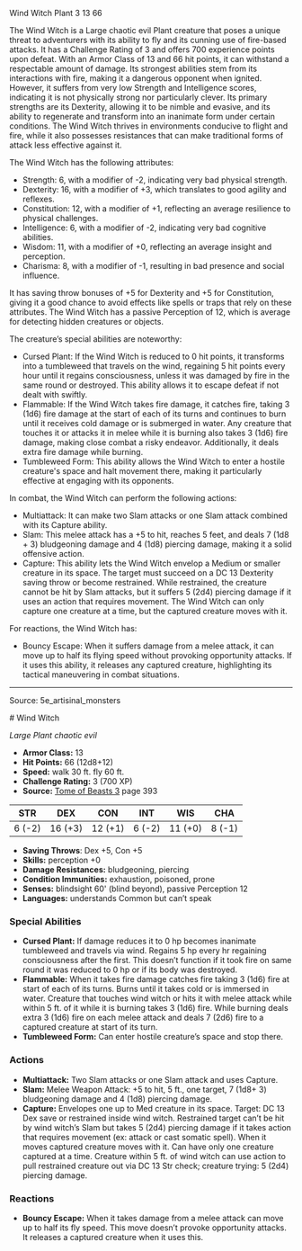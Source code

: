 <MonsterName/>Wind Witch</MonsterName>
<CreatureType/>Plant</CreatureType>
<CR/>3</CR>
<AC/>13</AC>
<HP/>66</HP>
<summary>The Wind Witch is a Large chaotic evil Plant creature that poses a unique threat to adventurers with its ability to fly and its cunning use of fire-based attacks. It has a Challenge Rating of 3 and offers 700 experience points upon defeat. With an Armor Class of 13 and 66 hit points, it can withstand a respectable amount of damage. Its strongest abilities stem from its interactions with fire, making it a dangerous opponent when ignited. However, it suffers from very low Strength and Intelligence scores, indicating it is not physically strong nor particularly clever. Its primary strengths are its Dexterity, allowing it to be nimble and evasive, and its ability to regenerate and transform into an inanimate form under certain conditions. The Wind Witch thrives in environments conducive to flight and fire, while it also possesses resistances that can make traditional forms of attack less effective against it.</summary>

<detail>

The Wind Witch has the following attributes: 

- Strength: 6, with a modifier of -2, indicating very bad physical strength. 
- Dexterity: 16, with a modifier of +3, which translates to good agility and reflexes. 
- Constitution: 12, with a modifier of +1, reflecting an average resilience to physical challenges.
- Intelligence: 6, with a modifier of -2, indicating very bad cognitive abilities.
- Wisdom: 11, with a modifier of +0, reflecting an average insight and perception.
- Charisma: 8, with a modifier of -1, resulting in bad presence and social influence. 

It has saving throw bonuses of +5 for Dexterity and +5 for Constitution, giving it a good chance to avoid effects like spells or traps that rely on these attributes. The Wind Witch has a passive Perception of 12, which is average for detecting hidden creatures or objects.

The creature’s special abilities are noteworthy:
- Cursed Plant: If the Wind Witch is reduced to 0 hit points, it transforms into a tumbleweed that travels on the wind, regaining 5 hit points every hour until it regains consciousness, unless it was damaged by fire in the same round or destroyed. This ability allows it to escape defeat if not dealt with swiftly.
- Flammable: If the Wind Witch takes fire damage, it catches fire, taking 3 (1d6) fire damage at the start of each of its turns and continues to burn until it receives cold damage or is submerged in water. Any creature that touches it or attacks it in melee while it is burning also takes 3 (1d6) fire damage, making close combat a risky endeavor. Additionally, it deals extra fire damage while burning.
- Tumbleweed Form: This ability allows the Wind Witch to enter a hostile creature's space and halt movement there, making it particularly effective at engaging with its opponents.

In combat, the Wind Witch can perform the following actions:
- Multiattack: It can make two Slam attacks or one Slam attack combined with its Capture ability.
- Slam: This melee attack has a +5 to hit, reaches 5 feet, and deals 7 (1d8 + 3) bludgeoning damage and 4 (1d8) piercing damage, making it a solid offensive action.
- Capture: This ability lets the Wind Witch envelop a Medium or smaller creature in its space. The target must succeed on a DC 13 Dexterity saving throw or become restrained. While restrained, the creature cannot be hit by Slam attacks, but it suffers 5 (2d4) piercing damage if it uses an action that requires movement. The Wind Witch can only capture one creature at a time, but the captured creature moves with it. 

For reactions, the Wind Witch has:
- Bouncy Escape: When it suffers damage from a melee attack, it can move up to half its flying speed without provoking opportunity attacks. If it uses this ability, it releases any captured creature, highlighting its tactical maneuvering in combat situations.</detail>



---

Source: 5e_artisinal_monsters

<statblock>
# Wind Witch

*Large* *Plant* *chaotic evil*

- **Armor Class:** 13
- **Hit Points:** 66 (12d8+12)
- **Speed:** walk 30 ft. fly 60 ft.
- **Challenge Rating:** 3 (700 XP)
- **Source:** [Tome of Beasts 3](https://koboldpress.com/kpstore/product/tome-of-beasts-3-for-5th-edition/) page 393

| STR | DEX | CON | INT | WIS | CHA |
| --- | --- | --- | --- | --- | --- |
| 6 (-2) | 16 (+3) | 12 (+1) | 6 (-2) | 11 (+0) | 8 (-1) |

- **Saving Throws**: Dex +5, Con +5
- **Skills:** perception +0
- **Damage Resistances:** bludgeoning, piercing
- **Condition Immunities:** exhaustion, poisoned, prone
- **Senses:** blindsight 60' (blind beyond), passive Perception 12
- **Languages:** understands Common but can’t speak

### Special Abilities

- **Cursed Plant:** If damage reduces it to 0 hp becomes inanimate tumbleweed and travels via wind. Regains 5 hp every hr regaining consciousness after the first. This doesn’t function if it took fire on same round it was reduced to 0 hp or if its body was destroyed.
- **Flammable:** When it takes fire damage catches fire taking 3 (1d6) fire at start of each of its turns. Burns until it takes cold or is immersed in water. Creature that touches wind witch or hits it with melee attack while within 5 ft. of it while it is burning takes 3 (1d6) fire. While burning deals extra 3 (1d6) fire on each melee attack and deals 7 (2d6) fire to a captured creature at start of its turn.
- **Tumbleweed Form:** Can enter hostile creature’s space and stop there.

### Actions

- **Multiattack:** Two Slam attacks or one Slam attack and uses Capture.
- **Slam:** Melee Weapon Attack: +5 to hit, 5 ft., one target, 7 (1d8+ 3) bludgeoning damage and 4 (1d8) piercing damage.
- **Capture:** Envelopes one up to Med creature in its space. Target: DC 13 Dex save or restrained inside wind witch. Restrained target can’t be hit by wind witch’s Slam but takes 5 (2d4) piercing damage if it takes action that requires movement (ex: attack or cast somatic spell). When it moves captured creature moves with it. Can have only one creature captured at a time. Creature within 5 ft. of wind witch can use action to pull restrained creature out via DC 13 Str check; creature trying: 5 (2d4) piercing damage.

### Reactions

- **Bouncy Escape:** When it takes damage from a melee attack can move up to half its fly speed. This move doesn’t provoke opportunity attacks. It releases a captured creature when it uses this.


</statblock>


